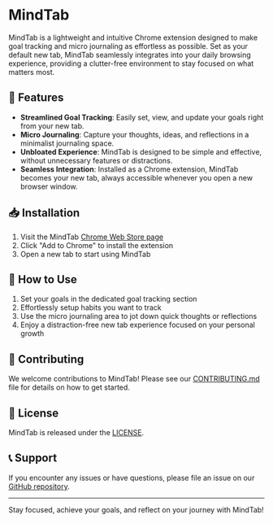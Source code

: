 # MindTab

MindTab is a lightweight and intuitive Chrome extension designed to make goal tracking and micro journaling as effortless as possible. Set as your default new tab, MindTab seamlessly integrates into your daily browsing experience, providing a clutter-free environment to stay focused on what matters most.

## 🚀 Features

- **Streamlined Goal Tracking**: Easily set, view, and update your goals right from your new tab.
- **Micro Journaling**: Capture your thoughts, ideas, and reflections in a minimalist journaling space.
- **Unbloated Experience**: MindTab is designed to be simple and effective, without unnecessary features or distractions.
- **Seamless Integration**: Installed as a Chrome extension, MindTab becomes your new tab, always accessible whenever you open a new browser window.

## 📥 Installation

1. Visit the MindTab [Chrome Web Store page](https://chromewebstore.google.com/detail/mindtab/ndnegdefonikfckhbgmejdodebnbhjll)
2. Click "Add to Chrome" to install the extension
3. Open a new tab to start using MindTab

## 🤔 How to Use

1. Set your goals in the dedicated goal tracking section
2. Effortlessly setup habits you want to track
3. Use the micro journaling area to jot down quick thoughts or reflections
4. Enjoy a distraction-free new tab experience focused on your personal growth

## 🤝 Contributing

We welcome contributions to MindTab! Please see our [CONTRIBUTING.md](CONTRIBUTING.md) file for details on how to get started.

## 📄 License

MindTab is released under the [LICENSE](LICENSE.md).

## 📞 Support

If you encounter any issues or have questions, please file an issue on our [GitHub repository](https://github.com/ksushant6566/mindtab).

---

Stay focused, achieve your goals, and reflect on your journey with MindTab!
